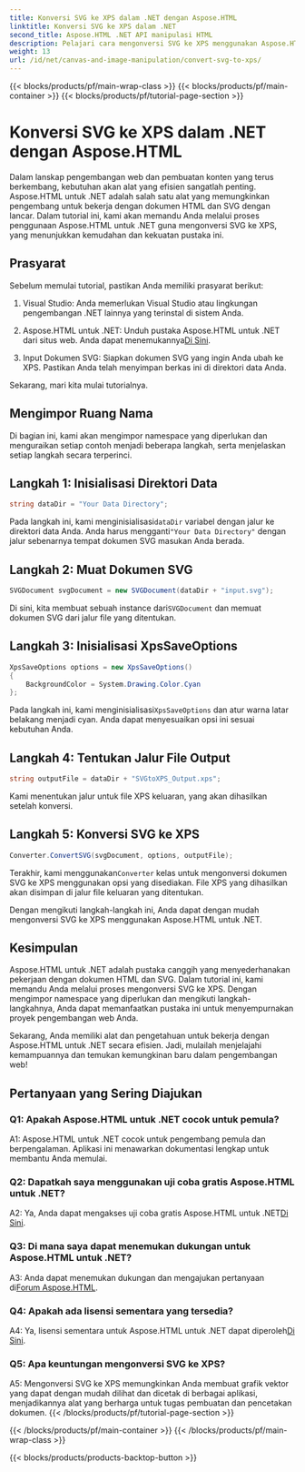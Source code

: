```yaml
---
title: Konversi SVG ke XPS dalam .NET dengan Aspose.HTML
linktitle: Konversi SVG ke XPS dalam .NET
second_title: Aspose.HTML .NET API manipulasi HTML
description: Pelajari cara mengonversi SVG ke XPS menggunakan Aspose.HTML untuk .NET. Tingkatkan pengembangan web Anda dengan pustaka canggih ini.
weight: 13
url: /id/net/canvas-and-image-manipulation/convert-svg-to-xps/
---
```


{{< blocks/products/pf/main-wrap-class >}}
{{< blocks/products/pf/main-container >}}
{{< blocks/products/pf/tutorial-page-section >}}

# Konversi SVG ke XPS dalam .NET dengan Aspose.HTML


Dalam lanskap pengembangan web dan pembuatan konten yang terus berkembang, kebutuhan akan alat yang efisien sangatlah penting. Aspose.HTML untuk .NET adalah salah satu alat yang memungkinkan pengembang untuk bekerja dengan dokumen HTML dan SVG dengan lancar. Dalam tutorial ini, kami akan memandu Anda melalui proses penggunaan Aspose.HTML untuk .NET guna mengonversi SVG ke XPS, yang menunjukkan kemudahan dan kekuatan pustaka ini.

## Prasyarat

Sebelum memulai tutorial, pastikan Anda memiliki prasyarat berikut:

1. Visual Studio: Anda memerlukan Visual Studio atau lingkungan pengembangan .NET lainnya yang terinstal di sistem Anda.

2.  Aspose.HTML untuk .NET: Unduh pustaka Aspose.HTML untuk .NET dari situs web. Anda dapat menemukannya[Di Sini](https://releases.aspose.com/html/net/).

3. Input Dokumen SVG: Siapkan dokumen SVG yang ingin Anda ubah ke XPS. Pastikan Anda telah menyimpan berkas ini di direktori data Anda.

Sekarang, mari kita mulai tutorialnya.

## Mengimpor Ruang Nama

Di bagian ini, kami akan mengimpor namespace yang diperlukan dan menguraikan setiap contoh menjadi beberapa langkah, serta menjelaskan setiap langkah secara terperinci.

## Langkah 1: Inisialisasi Direktori Data

```csharp
string dataDir = "Your Data Directory";
```

 Pada langkah ini, kami menginisialisasi`dataDir` variabel dengan jalur ke direktori data Anda. Anda harus mengganti`"Your Data Directory"` dengan jalur sebenarnya tempat dokumen SVG masukan Anda berada.

## Langkah 2: Muat Dokumen SVG

```csharp
SVGDocument svgDocument = new SVGDocument(dataDir + "input.svg");
```

Di sini, kita membuat sebuah instance dari`SVGDocument` dan memuat dokumen SVG dari jalur file yang ditentukan.

## Langkah 3: Inisialisasi XpsSaveOptions

```csharp
XpsSaveOptions options = new XpsSaveOptions()
{
    BackgroundColor = System.Drawing.Color.Cyan
};
```

 Pada langkah ini, kami menginisialisasi`XpsSaveOptions` dan atur warna latar belakang menjadi cyan. Anda dapat menyesuaikan opsi ini sesuai kebutuhan Anda.

## Langkah 4: Tentukan Jalur File Output

```csharp
string outputFile = dataDir + "SVGtoXPS_Output.xps";
```

Kami menentukan jalur untuk file XPS keluaran, yang akan dihasilkan setelah konversi.

## Langkah 5: Konversi SVG ke XPS

```csharp
Converter.ConvertSVG(svgDocument, options, outputFile);
```

 Terakhir, kami menggunakan`Converter` kelas untuk mengonversi dokumen SVG ke XPS menggunakan opsi yang disediakan. File XPS yang dihasilkan akan disimpan di jalur file keluaran yang ditentukan.

Dengan mengikuti langkah-langkah ini, Anda dapat dengan mudah mengonversi SVG ke XPS menggunakan Aspose.HTML untuk .NET.

## Kesimpulan

Aspose.HTML untuk .NET adalah pustaka canggih yang menyederhanakan pekerjaan dengan dokumen HTML dan SVG. Dalam tutorial ini, kami memandu Anda melalui proses mengonversi SVG ke XPS. Dengan mengimpor namespace yang diperlukan dan mengikuti langkah-langkahnya, Anda dapat memanfaatkan pustaka ini untuk menyempurnakan proyek pengembangan web Anda.

Sekarang, Anda memiliki alat dan pengetahuan untuk bekerja dengan Aspose.HTML untuk .NET secara efisien. Jadi, mulailah menjelajahi kemampuannya dan temukan kemungkinan baru dalam pengembangan web!

## Pertanyaan yang Sering Diajukan

### Q1: Apakah Aspose.HTML untuk .NET cocok untuk pemula?

A1: Aspose.HTML untuk .NET cocok untuk pengembang pemula dan berpengalaman. Aplikasi ini menawarkan dokumentasi lengkap untuk membantu Anda memulai.

### Q2: Dapatkah saya menggunakan uji coba gratis Aspose.HTML untuk .NET?

 A2: Ya, Anda dapat mengakses uji coba gratis Aspose.HTML untuk .NET[Di Sini](https://releases.aspose.com/).

### Q3: Di mana saya dapat menemukan dukungan untuk Aspose.HTML untuk .NET?

 A3: Anda dapat menemukan dukungan dan mengajukan pertanyaan di[Forum Aspose.HTML](https://forum.aspose.com/).

### Q4: Apakah ada lisensi sementara yang tersedia?

 A4: Ya, lisensi sementara untuk Aspose.HTML untuk .NET dapat diperoleh[Di Sini](https://purchase.aspose.com/temporary-license/).

### Q5: Apa keuntungan mengonversi SVG ke XPS?

A5: Mengonversi SVG ke XPS memungkinkan Anda membuat grafik vektor yang dapat dengan mudah dilihat dan dicetak di berbagai aplikasi, menjadikannya alat yang berharga untuk tugas pembuatan dan pencetakan dokumen.
{{< /blocks/products/pf/tutorial-page-section >}}

{{< /blocks/products/pf/main-container >}}
{{< /blocks/products/pf/main-wrap-class >}}

{{< blocks/products/products-backtop-button >}}

